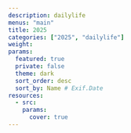 ```yaml
---
description: dailylife
menus: "main"
title: 2025
categories: ["2025", "dailylife"]
weight: 
params:
  featured: true
  private: false
  theme: dark
  sort_order: desc
  sort_by: Name # Exif.Date
resources:
  - src: 
    params:
      cover: true
---
```

